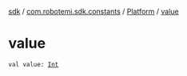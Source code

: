 [sdk](../../index.md) / [com.robotemi.sdk.constants](../index.md) / [Platform](index.md) / [value](./value.md)

# value

`val value: `[`Int`](https://kotlinlang.org/api/latest/jvm/stdlib/kotlin/-int/index.html)